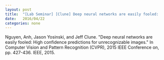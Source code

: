 ```yaml
---
layout: post
title:  "[Lab Seminar] [Clune] Deep neural networks are easily fooled: High confidence predictions for unrecognizable images"
date:   2016/04/22
categories: none
---
```




Nguyen, Anh, Jason Yosinski, and Jeff Clune. "Deep neural networks are easily fooled: High confidence predictions for unrecognizable images." In Computer Vision and Pattern Recognition (CVPR), 2015 IEEE Conference on, pp. 427-436. IEEE, 2015.







 

